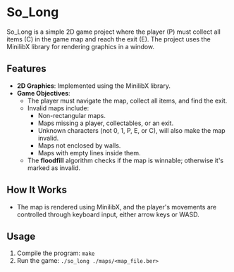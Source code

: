 # So_Long

So_Long is a simple 2D game project where the player (P) must collect all items (C) in the game map and reach the exit (E). The project uses the MinilibX library for rendering graphics in a window.

## Features
- **2D Graphics**: Implemented using the MinilibX library.
- **Game Objectives**:
  - The player must navigate the map, collect all items, and find the exit.
  - Invalid maps include:
    - Non-rectangular maps.
    - Maps missing a player, collectables, or an exit.
    - Unknown characters (not 0, 1, P, E, or C), will also make the map invalid.
    - Maps not enclosed by walls.
    - Maps with empty lines inside them.
  - The **floodfill** algorithm checks if the map is winnable; otherwise it's marked as invalid.
  
## How It Works
- The map is rendered using MinilibX, and the player's movements are controlled through keyboard input, either arrow keys or WASD.

## Usage
1. Compile the program:
    ```make```
2. Run the game:
    ```./so_long ./maps/<map_file.ber>``` 
